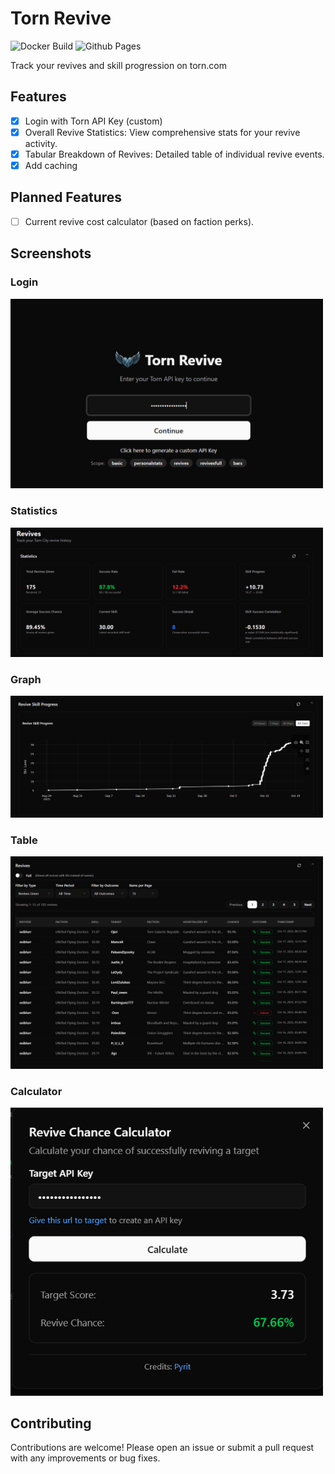 # Torn Revive

![Docker Build](https://img.shields.io/github/actions/workflow/status/blacksmithop/TRA/docker-image.yml?branch=main&style=for-the-badge&logo=docker&label=Docker%20Image&color=%23007BFF) ![Github Pages](https://img.shields.io/github/actions/workflow/status/blacksmithop/TRA/gh-pages.yml?branch=main&style=for-the-badge&logo=nextdotjs&label=Website)


Track your revives and skill progression on torn.com

## Features

- [x] Login with Torn API Key (custom)
- [x] Overall Revive Statistics: View comprehensive stats for your revive activity.
- [x] Tabular Breakdown of Revives: Detailed table of individual revive events.
- [x] Add caching

## Planned Features

- [ ] Current revive cost calculator (based on faction perks).

## Screenshots

### Login
<img src="./docs/images/login.png" alt="Login Page" width="500">

### Statistics
<img src="./docs/images/statistics.png" alt="Statistics" width="500">

### Graph
<img src="./docs/images/graph.png" alt="Revives Table" width="500">

### Table
<img src="./docs/images/table.png" alt="Revives Table" width="500">

### Calculator
<img src="./docs/images/chance_calculator.png" alt="Revives Table" width="500">

## Contributing
Contributions are welcome! Please open an issue or submit a pull request with any improvements or bug fixes.
